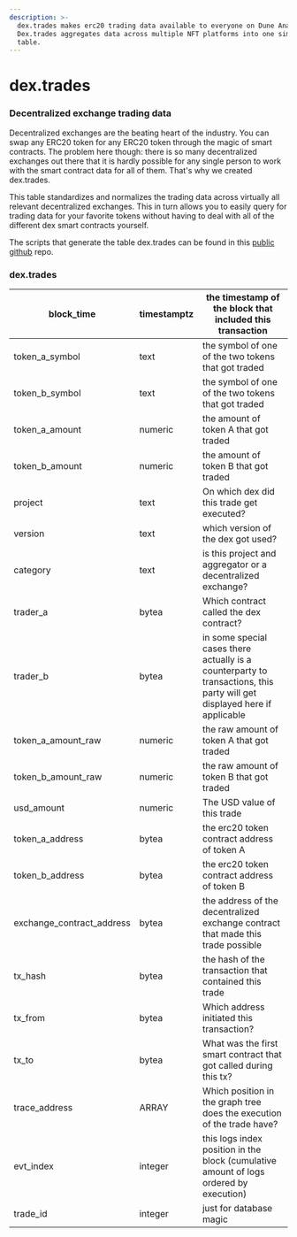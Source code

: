 ```yaml
---
description: >-
  dex.trades makes erc20 trading data available to everyone on Dune Analytics.
  Dex.trades aggregates data across multiple NFT platforms into one simple
  table.
---
```


# dex.trades

### Decentralized exchange trading data

Decentralized exchanges are the beating heart of the industry. You can swap any ERC20 token for any ERC20 token through the magic of smart contracts. The problem here though: there is so many decentralized exchanges out there that it is hardly possible for any single person to work with the smart contract data for all of them. That's why we created dex.trades.

This table standardizes and normalizes the trading data across virtually all relevant decentralized exchanges. This in turn allows you to easily query for trading data for your favorite tokens without having to deal with all of the different dex smart contracts yourself.

The scripts that generate the table dex.trades can be found in this [public github](https://github.com/duneanalytics/abstractions/tree/master/ethereum/dex) repo.

### dex.trades

| block\_time                 | timestamptz | the timestamp of the block that included this transaction                                                                |
| --------------------------- | ----------- | ------------------------------------------------------------------------------------------------------------------------ |
| token\_a\_symbol            | text        | the symbol of one of the two tokens that got traded                                                                      |
| token\_b\_symbol            | text        | the symbol of one of the two tokens that got traded                                                                      |
| token\_a\_amount            | numeric     | the amount of token A that got traded                                                                                    |
| token\_b\_amount            | numeric     | the amount of token B that got traded                                                                                    |
| project                     | text        | On which dex did this trade get executed?                                                                                |
| version                     | text        | which version of the dex got used?                                                                                       |
| category                    | text        | is this project and aggregator or a decentralized exchange?                                                              |
| trader\_a                   | bytea       | Which contract called the dex contract?                                                                                  |
| trader\_b                   | bytea       | in some special cases there actually is a counterparty to transactions, this party will get displayed here if applicable |
| token\_a\_amount\_raw       | numeric     | the raw amount of token A that got traded                                                                                |
| token\_b\_amount\_raw       | numeric     | the raw amount of token B that got traded                                                                                |
| usd\_amount                 | numeric     | The USD value of this trade                                                                                              |
| token\_a\_address           | bytea       | the erc20 token contract address of token A                                                                              |
| token\_b\_address           | bytea       | the erc20 token contract address of token B                                                                              |
| exchange\_contract\_address | bytea       | the address of the decentralized exchange contract that made this trade possible                                         |
| tx\_hash                    | bytea       | the hash of the transaction that contained this trade                                                                    |
| tx\_from                    | bytea       | Which address initiated this transaction?                                                                                |
| tx\_to                      | bytea       | What was the first smart contract that got called during this tx?                                                        |
| trace\_address              | ARRAY       | Which position in the graph tree does the execution of the trade have?                                                   |
| evt\_index                  | integer     | this logs index position in the block (cumulative amount of logs ordered by execution)                                   |
| trade\_id                   | integer     | just for database magic                                                                                                  |
